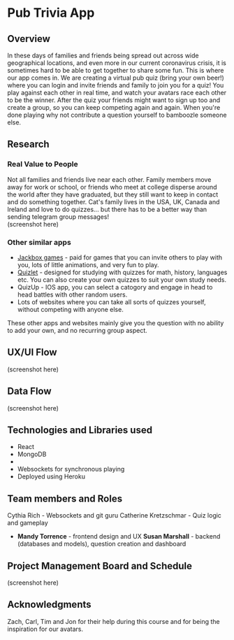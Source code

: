 # Pub Trivia App

## Overview

In these days of families and friends being spread out across wide geographical locations, and even more in our current coronavirus crisis, it is sometimes hard to be able to get together to share some fun. This is where our app comes in. We are creating a virtual pub quiz (bring your own beer!) where you can login and invite friends and family to join you for a quiz! You play against each other in real time, and watch your avatars race each other to be the winner. After the quiz your friends might want to sign up too and create a group, so you can keep competing again and again. When you're done playing why not contribute a question yourself to bamboozle someone else. 

## Research
### Real Value to People
Not all families and friends live near each other. Family members move away for work or school, or friends who meet at college disperse around the world after they have graduated, but they still want to keep in contact and do something together. Cat's family lives in the USA, UK, Canada and Ireland and love to do quizzes... but there has to be a better way than sending telegram group messages!  
(screenshot here)

### Other similar apps

* [Jackbox games](https://www.jackboxgames.com/) - paid for games that you can invite others to play with you, lots of little animations, and very fun to play. 
* [Quizlet](https://quizlet.com/) - designed for studying with quizzes for math, history, languages etc. You can also create your own quizzes to suit your own study needs. 
* QuizUp - IOS app, you can select a catogory and engage in head to head battles with other random users. 
* Lots of websites where you can take all sorts of quizzes yourself, without competing with anyone else.  

These other apps and websites mainly give you the question with no ability to add your own, and no recurring group aspect. 

## UX/UI Flow
(screenshot here)

## Data Flow
(screenshot here)

## Technologies and Libraries used

* React
* MongoDB
* 
* Websockets for synchronous playing
* Deployed using Heroku

## Team members and Roles
Cythia Rich - Websockets and git guru
Catherine Kretzschmar - Quiz logic and gameplay
- **Mandy Torrence** - frontend design and UX
**Susan Marshall** - backend (databases and models), question creation and dashboard

## Project Management Board and Schedule
(screenshot here) 

## Acknowledgments
Zach, Carl, Tim and Jon for their help during this course and for being the inspiration for our avatars. 
